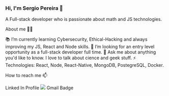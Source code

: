 ### Hi, I'm Sergio Pereira 👋

A Full-stack developer who is passionate about math and JS technologies.

About me 👨‍💻

📚 I’m currently learning Cybersecurity, Ethical-Hacking and always improving my JS, React and Node skills.
🧐 I’m looking for an entry level opportunity as a full-stack developer full time.
💬 Ask me about anything you'd like to know. I love to talk about cience and geek stuff.
⚡ Technologies: React, Node, React-Native, MongoDB, PostegreSQL, Docker.

How to reach me 📫

<a>Linked In Profile <img src="https://www.linkedin.com/in/sergio-hg-pereira/"></a>
Gmail Badge
